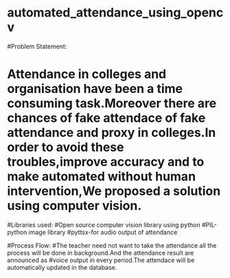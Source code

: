 # automated_attendance_using_opencv
#Problem Statement:
#                 Attendance in colleges and organisation have been a time consuming task.Moreover there are chances of fake attendace of fake attendance and proxy in colleges.In order to avoid these troubles,improve accuracy and to make automated without human intervention,We proposed a solution using computer vision.
                  
#Libraries used:
#Open source computer vision library using python
#PIL-python image library
#pyttsx-for audio output of attendance

#Process Flow:
#The teacher need not want to take the attendance all the process will be done in background.And the attendance result are announced as #voice output in every period.The attendace will be automatically updated in the database.
